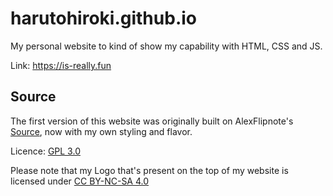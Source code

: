 # harutohiroki.github.io
My personal website to kind of show my capability with HTML, CSS and JS.

Link: https://is-really.fun

## Source
The first version of this website was originally built on AlexFlipnote's [Source](https://github.com/AlexFlipnote/alexflipnote.github.io), now with my own styling and flavor.

Licence: [GPL 3.0](https://github.com/HarutoHiroki/harutohiroki.github.io/blob/master/LICENSE)

Please note that my Logo that's present on the top of my website is licensed under [CC BY-NC-SA 4.0](http://creativecommons.org/licenses/by-nc-sa/4.0/)
